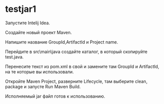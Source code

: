 # testjar1
Запустите Intelij Idea.

Создайте новый проект Maven.

Напишите название GroupId,ArtifactId и Project name.

Перейдите в src\main\java создайте каталог, в который скопируйте test.java.

Перенесите текст из pom.xml в свой и замените там GroupId и ArtifactId, на те которые вы использовали.

Откройте Maven Project, разверните Lifecycle, там выберите clean, package и запусте Run Maven Build. 

Исполняемый jar файл готов к использованию.
